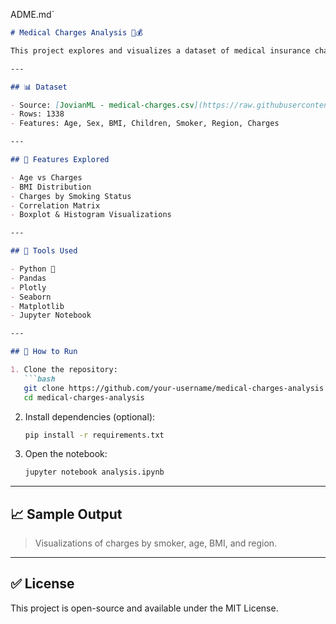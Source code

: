 ADME.md`

````markdown
# Medical Charges Analysis 🏥💰

This project explores and visualizes a dataset of medical insurance charges based on age, BMI, smoking status, and other features. The goal is to understand what factors impact healthcare costs.

---

## 📊 Dataset

- Source: [JovianML - medical-charges.csv](https://raw.githubusercontent.com/JovianML/opendatasets/master/data/medical-charges.csv)
- Rows: 1338
- Features: Age, Sex, BMI, Children, Smoker, Region, Charges

---

## 📌 Features Explored

- Age vs Charges
- BMI Distribution
- Charges by Smoking Status
- Correlation Matrix
- Boxplot & Histogram Visualizations

---

## 🧪 Tools Used

- Python 🐍
- Pandas
- Plotly
- Seaborn
- Matplotlib
- Jupyter Notebook

---

## 📁 How to Run

1. Clone the repository:
   ```bash
   git clone https://github.com/your-username/medical-charges-analysis.git
   cd medical-charges-analysis
````

2. Install dependencies (optional):

   ```bash
   pip install -r requirements.txt
   ```

3. Open the notebook:

   ```bash
   jupyter notebook analysis.ipynb
   ```

---

## 📈 Sample Output

> Visualizations of charges by smoker, age, BMI, and region.

---

## ✅ License

This project is open-source and available under the MIT License.

```
